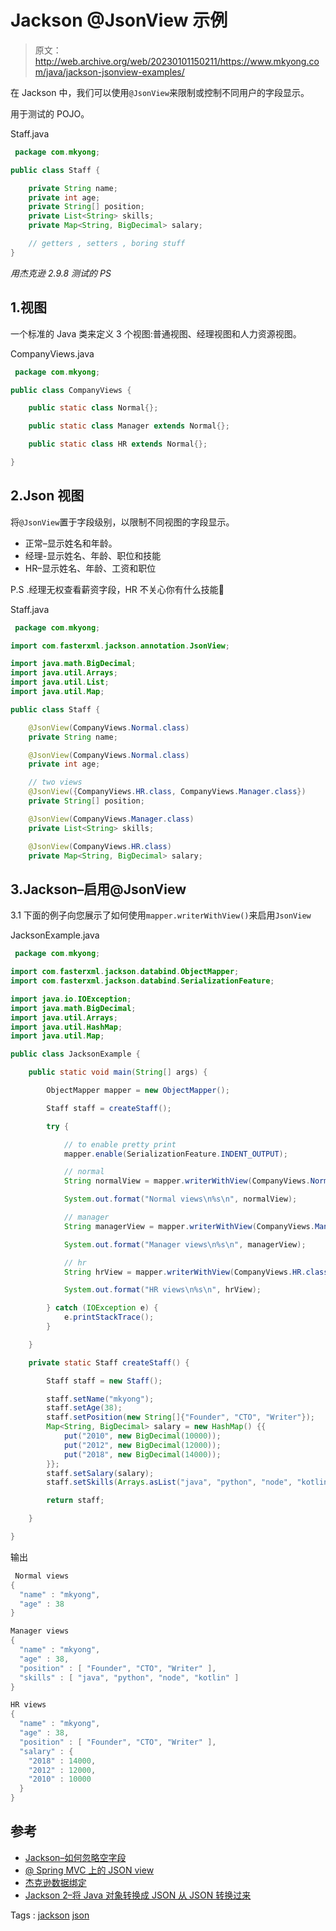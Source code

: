 # Jackson @JsonView 示例

> 原文：<http://web.archive.org/web/20230101150211/https://www.mkyong.com/java/jackson-jsonview-examples/>

在 Jackson 中，我们可以使用`@JsonView`来限制或控制不同用户的字段显示。

用于测试的 POJO。

Staff.java

```java
 package com.mkyong;

public class Staff {

    private String name;
    private int age;
    private String[] position;
    private List<String> skills;
    private Map<String, BigDecimal> salary;

	// getters , setters , boring stuff
} 
```

*用杰克逊 2.9.8 测试的 PS*

## 1.视图

一个标准的 Java 类来定义 3 个视图:普通视图、经理视图和人力资源视图。

CompanyViews.java

```java
 package com.mkyong;

public class CompanyViews {

    public static class Normal{};

    public static class Manager extends Normal{};

    public static class HR extends Normal{};

} 
```

## 2.Json 视图

将`@JsonView`置于字段级别，以限制不同视图的字段显示。

*   正常–显示姓名和年龄。
*   经理-显示姓名、年龄、职位和技能
*   HR–显示姓名、年龄、工资和职位

P.S .经理无权查看薪资字段，HR 不关心你有什么技能🙂

Staff.java

```java
 package com.mkyong;

import com.fasterxml.jackson.annotation.JsonView;

import java.math.BigDecimal;
import java.util.Arrays;
import java.util.List;
import java.util.Map;

public class Staff {

    @JsonView(CompanyViews.Normal.class)
    private String name;

    @JsonView(CompanyViews.Normal.class)
    private int age;

    // two views
    @JsonView({CompanyViews.HR.class, CompanyViews.Manager.class})
    private String[] position;

    @JsonView(CompanyViews.Manager.class)
    private List<String> skills;

    @JsonView(CompanyViews.HR.class)
    private Map<String, BigDecimal> salary; 
```

## 3.Jackson–启用@JsonView

3.1 下面的例子向您展示了如何使用`mapper.writerWithView()`来启用`JsonView`

JacksonExample.java

```java
 package com.mkyong;

import com.fasterxml.jackson.databind.ObjectMapper;
import com.fasterxml.jackson.databind.SerializationFeature;

import java.io.IOException;
import java.math.BigDecimal;
import java.util.Arrays;
import java.util.HashMap;
import java.util.Map;

public class JacksonExample {

    public static void main(String[] args) {

        ObjectMapper mapper = new ObjectMapper();

        Staff staff = createStaff();

        try {

            // to enable pretty print
            mapper.enable(SerializationFeature.INDENT_OUTPUT);

            // normal
            String normalView = mapper.writerWithView(CompanyViews.Normal.class).writeValueAsString(staff);

            System.out.format("Normal views\n%s\n", normalView);

            // manager
            String managerView = mapper.writerWithView(CompanyViews.Manager.class).writeValueAsString(staff);

            System.out.format("Manager views\n%s\n", managerView);

            // hr
            String hrView = mapper.writerWithView(CompanyViews.HR.class).writeValueAsString(staff);

            System.out.format("HR views\n%s\n", hrView);

        } catch (IOException e) {
            e.printStackTrace();
        }

    }

    private static Staff createStaff() {

        Staff staff = new Staff();

        staff.setName("mkyong");
        staff.setAge(38);
        staff.setPosition(new String[]{"Founder", "CTO", "Writer"});
        Map<String, BigDecimal> salary = new HashMap() {{
            put("2010", new BigDecimal(10000));
            put("2012", new BigDecimal(12000));
            put("2018", new BigDecimal(14000));
        }};
        staff.setSalary(salary);
        staff.setSkills(Arrays.asList("java", "python", "node", "kotlin"));

        return staff;

    }

} 
```

输出

```java
 Normal views
{
  "name" : "mkyong",
  "age" : 38
}

Manager views
{
  "name" : "mkyong",
  "age" : 38,
  "position" : [ "Founder", "CTO", "Writer" ],
  "skills" : [ "java", "python", "node", "kotlin" ]
}

HR views
{
  "name" : "mkyong",
  "age" : 38,
  "position" : [ "Founder", "CTO", "Writer" ],
  "salary" : {
    "2018" : 14000,
    "2012" : 12000,
    "2010" : 10000
  }
} 
```

## 参考

*   [Jackson–如何忽略空字段](http://web.archive.org/web/20210814221730/https://www.mkyong.com/java/jackson-how-to-ignore-null-fields/)
*   [@ Spring MVC 上的 JSON view](http://web.archive.org/web/20210814221730/https://www.mkyong.com/spring-mvc/spring-4-mvc-ajax-hello-world-example/)
*   [杰克逊数据绑定](http://web.archive.org/web/20210814221730/https://github.com/FasterXML/jackson-databind/)
*   [Jackson 2–将 Java 对象转换成 JSON 从 JSON 转换过来](http://web.archive.org/web/20210814221730/https://www.mkyong.com/java/jackson-2-convert-java-object-to-from-json/)

Tags : [jackson](http://web.archive.org/web/20210814221730/https://mkyong.com/tag/jackson/) [json](http://web.archive.org/web/20210814221730/https://mkyong.com/tag/json/)<input type="hidden" id="mkyong-current-postId" value="15082">